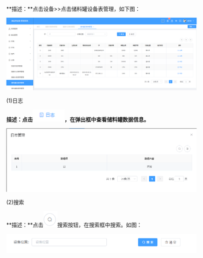 **描述：**点击设备\>\>点击储料罐设备表管理，如下图：

![](/media/ebea8ac30caf6192be5635eab44eb0af.png)

(1)日志

**描述：点击**![](/media/e800b58c2ab51da3ae36a124199bfef7.png)**，在弹出框中查看储料罐数据信息。**

![](/media/84ed8aa39496c07136238ae00a75e15b.png)

(2)搜索

**描述：**点击![](/media/0640ee7b1c2945d32bde1f4190a580de.png)搜索按钮，在搜索框中搜索。如图：

![](/media/e6eb18801e8c423b5bcc1ef01f256dae.png)